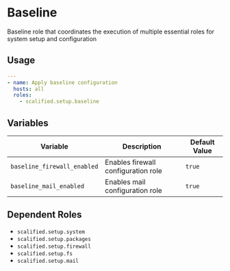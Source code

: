 # Baseline

Baseline role that coordinates the execution of multiple essential roles for system setup and configuration

## Usage

```yaml
---
- name: Apply baseline configuration
  hosts: all
  roles:
    - scalified.setup.baseline
```

## Variables

| Variable                    | Description                         | Default Value |
|-----------------------------|-------------------------------------|---------------|
| `baseline_firewall_enabled` | Enables firewall configuration role | `true`        |
| `baseline_mail_enabled`     | Enables mail configuration role     | `true`        |

## Dependent Roles

- `scalified.setup.system`
- `scalified.setup.packages`
- `scalified.setup.firewall`
- `scalified.setup.fs`
- `scalified.setup.mail`
